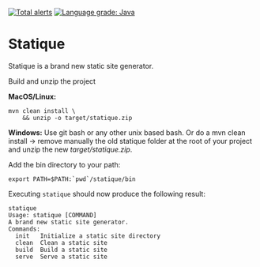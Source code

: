 [![Total alerts](https://img.shields.io/lgtm/alerts/g/dil-classroom/projet-wichoud_logan_dancona.svg?logo=lgtm&logoWidth=18)](https://lgtm.com/projects/g/dil-classroom/projet-wichoud_logan_dancona/alerts/)
[![Language grade: Java](https://img.shields.io/lgtm/grade/java/g/dil-classroom/projet-wichoud_logan_dancona.svg?logo=lgtm&logoWidth=18)](https://lgtm.com/projects/g/dil-classroom/projet-wichoud_logan_dancona/context:java)
# Statique

Statique is a brand new static site generator.

Build and unzip the project

**MacOS/Linux:**

```
mvn clean install \
    && unzip -o target/statique.zip
```

**Windows:** Use git bash or any other unix based bash. Or do a mvn clean install -> remove manually the old statique
folder at the root of your project and unzip the new *target/statique.zip*.

Add the bin directory to your path:

```
export PATH=$PATH:`pwd`/statique/bin
```

Executing `statique` should now produce the following result:

```
statique
Usage: statique [COMMAND]
A brand new static site generator.
Commands:
  init   Initialize a static site directory
  clean  Clean a static site
  build  Build a static site
  serve  Serve a static site
```
